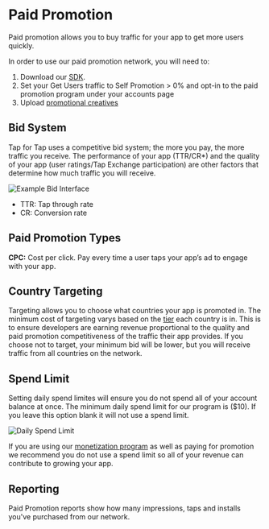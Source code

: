# Paid Promotion

Paid promotion allows you to buy traffic for your app to get more users quickly.  

In order to use our paid promotion network, you will need to:

1. Download our [SDK](/doc/getting-started).
2. Set your Get Users traffic to Self Promotion > 0% and opt-in to the paid promotion program under your accounts page
3. Upload [promotional creatives](doc/get-users/creative-guidelines)


## Bid System

Tap for Tap uses a competitive bid system; the more you pay, the more traffic you receive. The performance of your app (TTR/CR*) and the quality of your app (user ratings/Tap Exchange participation) are other factors that determine how much traffic you will receive.

![Example Bid Interface](https://raw.github.com/tapfortap/Documentation/master/images/bid-example.png)

* TTR: Tap through rate
* CR: Conversion rate


## Paid Promotion Types

**CPC:** Cost per click. Pay every time a user taps your app’s ad to engage with your app.

## Country Targeting

Targeting allows you to choose what countries your app is promoted in. The minimum cost of targeting varys based on the [tier](/doc/get-users/geo-targeting) each country is in. This is to ensure developers are earning revenue proportional to the quality and paid promotion competitiveness of the traffic their app provides. If you choose not to target, your minimum bid will be lower, but you will receive traffic from all countries on the network.

## Spend Limit

Setting daily spend limites will ensure you do not spend all of your account balance at once. The minimum daily spend limit for our program is ($10). If you leave this option blank it will not use a spend limit.

![Daily Spend Limit](https://raw.github.com/tapfortap/Documentation/master/images/daily-limit.png)

If you are using our [monetization program](/doc/monetization) as well as paying for promotion we recommend you do not use a spend limit so all of your revenue can contribute to growing your app.

## Reporting

Paid Promotion reports show how many impressions, taps and installs you've purchased from our network. 

